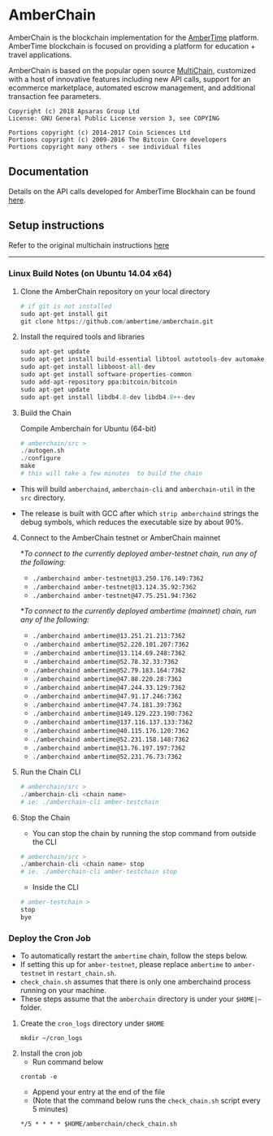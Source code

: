 AmberChain
==========

AmberChain is the blockchain implementation for the [AmberTime](https://ambertime.org/) platform. AmberTime blockchain is focused on providing a platform for education + travel applications.

AmberChain is based on the popular open source [MultiChain](http://www.multichain.com/), customized with a host of innovative features including new API calls, support for an ecommerce marketplace, automated escrow management, and additional transaction fee parameters.

    Copyright (c) 2018 Apsaras Group Ltd
    License: GNU General Public License version 3, see COPYING

    Portions copyright (c) 2014-2017 Coin Sciences Ltd
    Portions copyright (c) 2009-2016 The Bitcoin Core developers
    Portions copyright many others - see individual files

## Documentation

Details on the API calls developed for AmberTime Blockhain can be found [here](https://github.com/ambertime/amberchain/blob/amber-dev/docs/AmberTime%20Blockchain%20Documentation_v1.4.pdf).

## Setup instructions

Refer to the original multichain instructions [here](multichain-README.md)

-----------------------------

### Linux Build Notes (on Ubuntu 14.04 x64)


1. Clone the AmberChain repository on your local directory
    ```python
    # if git is not installed
    sudo apt-get install git
    git clone https://github.com/ambertime/amberchain.git
    ```

2.  Install the required tools and libraries
    ```python
    sudo apt-get update
    sudo apt-get install build-essential libtool autotools-dev automake pkg-config libssl-dev libevent-dev bsdmainutils
    sudo apt-get install libboost-all-dev
    sudo apt-get install software-properties-common
    sudo add-apt-repository ppa:bitcoin/bitcoin
    sudo apt-get update
    sudo apt-get install libdb4.8-dev libdb4.8++-dev
    ```

3. Build the Chain 
    
    Compile Amberchain for Ubuntu (64-bit)
    ```python
    # amberchain/src >
    ./autogen.sh
    ./configure
    make
    # this will take a few minutes  to build the chain
    ```
* This will build `amberchaind`, `amberchain-cli` and `amberchain-util` in the `src` directory.

* The release is built with GCC after which `strip amberchaind` strings the debug symbols, which reduces the executable size by about 90%.

4. Connect to the AmberChain testnet or AmberChain mainnet

    **To connect to the currently deployed amber-testnet chain, run any of the following:*
    *   `./amberchaind amber-testnet@13.250.176.149:7362`
    *   `./amberchaind amber-testnet@13.124.35.92:7362`
    *   `./amberchaind amber-testnet@47.75.251.94:7362`

    **To connect to the currently deployed ambertime (mainnet) chain, run any of the following:*
    *   `./amberchaind ambertime@13.251.21.213:7362`
    *   `./amberchaind ambertime@52.220.101.207:7362`
    *   `./amberchaind ambertime@13.114.69.248:7362`
    *   `./amberchaind ambertime@52.78.32.33:7362`
    *   `./amberchaind ambertime@52.79.183.164:7362`
    *   `./amberchaind ambertime@47.88.220.28:7362`
    *   `./amberchaind ambertime@47.244.33.129:7362`
    *   `./amberchaind ambertime@47.91.17.246:7362`
    *   `./amberchaind ambertime@47.74.181.39:7362`
    *   `./amberchaind ambertime@149.129.223.190:7362`
    *   `./amberchaind ambertime@137.116.137.133:7362`
    *   `./amberchaind ambertime@40.115.176.120:7362`
    *   `./amberchaind ambertime@52.231.158.148:7362`
    *   `./amberchaind ambertime@13.76.197.197:7362`
    *   `./amberchaind ambertime@52.231.76.73:7362`

5. Run the Chain CLI
    ```python
    # amberchain/src >
    ./amberchain-cli <chain name>
    # ie: ./amberchain-cli amber-testchain

6. Stop the Chain

    * You can stop the chain by running the stop command from outside the CLI
    ```python
    # amberchain/src >
    ./amberchain-cli <chain name> stop
    # ie. ./amberchain-cli amber-testchain stop
    ```
    * Inside the CLI 
    ```python
    # amber-testchain >
    stop
    bye
    ```

### Deploy the Cron Job

* To automatically restart the `ambertime` chain, follow the steps below.
* If setting this up for `amber-testnet`, please replace `ambertime` to `amber-testnet` in `restart_chain.sh`.
* `check_chain.sh` assumes that there is only one amberchaind process running on your machine.
* These steps assume that the `amberchain` directory is under your `$HOME|~` folder.

1. Create the `cron_logs` directory under `$HOME`
   ```
   mkdir ~/cron_logs
   ```
2. Install the cron job
   * Run command below
   ```
   crontab -e
   ```
   * Append your entry at the end of the file
   * (Note that the command below runs the `check_chain.sh` script every 5 minutes)
   ```
   */5 * * * * $HOME/amberchain/check_chain.sh
   ```
